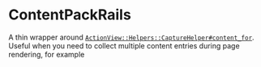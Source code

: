 # ContentPackRails
A thin wrapper around [`ActionView::Helpers::CaptureHelper#content_for`](https://api.rubyonrails.org/classes/ActionView/Helpers/CaptureHelper.html#method-i-content_for).
Useful when you need to collect multiple content entries during page rendering, for example <script type="text/template"> templates, without woring about possible duplications and name clashes.

## Installation
Add this line to your application's Gemfile:

```ruby
gem 'content_pack_rails'
```

And then execute:
```bashn
$ bundle install
```

## Usage

Include `ContentPackRails` into your `ApplicationHelper`:
```ruby
module ApplicationHelper
    include ContentPackRails
end
```

By default, this will add two view helpers `content_pack` and `provide_content_pack`.
To avoid collisions with a helper of the same name you might already have in your app, provide a different name:

```ruby
module ApplicationHelper
    # This will add custom_named_pack and provide_custom_named_pack helpers respectively.
    include ContentPackRails.init(pack_name: 'custom_named_pack')
end
```

Helper `content_pack` declares the same parameters as a standard rails `content_for` and can be used similarly to capture content like this:

```erb
<% content_pack 'content-id' do |id| %>
   <!--
     Your content goes here.
     Additionally, the content name is passed as the first parameter.
     So you may use it further, for example, to set it as the id attribute for an element.
       <div id=<%= id %>></div>
   -->
<% end %>
```
or pass content as a second argument:
```erb
<% content_pack 'content-id', 'Your content' %>
```

Unlike `content_for`, by default, `content_pack` will not concatenate content with the same name.
Multiple calls to `content_pack` with the same content name will result in only the first content being added to the pack.
If you would like to add additional content on a given name, you should pass an `append: true` option like so:

```erb
<% content_pack 'content-id', 'first content' %>
<!-- following will be concatenated with the first one -->
<% content_pack 'content-id', 'second content', append: true %>
```

In case you want to override content on a given name, provide a `flush: true` option:
```erb
<% content_pack 'content-id', 'first content' %>
<!-- following will override the first one -->
<% content_pack 'content-id', 'second content', flush: true %>
```

Every content passed to the `content_pack` is aggregated into one "pack," which you can access through the correspondent `provide_content_pack` helper.
So later on, you can render the whole pack somewhere in your view, like this:
```erb
<%= provide_content_pack %>
```

Should you want to have multiple packs, for example, to group content, you can set up those by including this module as many times as needed with different names:
```ruby
module ApplicationHelper
    include ContentPackRails.init(pack_name: 'content_pack2')
    include ContentPackRails.init(pack_name: 'content_pack3')
    # etc.
end
```

### Common use-case example

You may have javascript components that render HTML using templates in the form of `<script type="text/template">`.
Those templates are usually included as a part of rendered HTML, and if you have enough of them, it is hard to track what has already been included.

Given that the same component may be a part of other components templates and so on, you may end up with multiple copies of the same template included in the final response.
`ContentPackRails` helpers tandem allow you to organize JS templates provisioning in a way somewhat similar to how it is done with javascript files.

For example, you can keep such templates as regular rails view partials in separate files somewhere under `app/views` directory:
```bash
# ...
app/views/comments/_collection_template.html.erb
app/views/comments/_item_template.html.erb
# ...
```
Both those templates can be exported using `content_pack` helper like this:
```erb
<!-- app/views/comments/_item_template.html.erb -->
<%= content_pack 'comments-item-template' do |id| %>
   <script type="text/template" id=<%= id %>>
      // item component template goes here
   </script>
<% end %>
```

```erb
<!-- app/views/comments/_collection_template.html.erb -->

<% render 'item_template' %>

<%= content_pack 'comments-collection-template' do |id| %>
   <script type="text/template" id=<%= id %>>
      // somewhere here you will likely loop through comments using <comments-item-component> with some properties
   </script>
<% end %>
```
Note that in `app/views/comments/_collection_template.html.erb` we called `render` for `item_template` because the collection template depends on it.
Calling `render` here may be thought of as `import` for the template, which in its turn tirgers `content_pack` (aka `export`) to include the template into a bundle.
Each template contains all the imports it depends on, so you can just grab any template and be sure its dependencies also end up in a final pack, like in the following example.

```erb
<!-- app/views/comments/index.html.erb -->

<% render 'collection_template' %> <!-- this will include collection and item templates -->

<!-- rest of the index.html -->
```

Resulting bundle of templates we can include in our `app/views/layouts/application.html.rb` like so:
```erb
<html>
  <head></head>
  <body>
    <%= yield %>
  </body>
  <%= provide_content_pack %>
</html>
```

## License
The gem is available as open source under the terms of the [MIT License](https://opensource.org/licenses/MIT).
